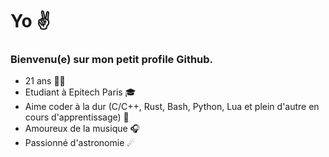 # Yo ✌
### Bienvenu(e) sur mon petit profile Github.

- 21 ans 👱‍♂️
- Etudiant à Epitech Paris 🎓
- Aime coder à la dur (C/C++, Rust, Bash, Python, Lua et plein d'autre en cours d'apprentissage) 🔧
- Amoureux de la musique 🎧
- Passionné d'astronomie ☄

